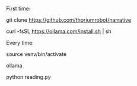 First time:

git clone https://github.com/thoriumrobot/narrative

curl -fsSL https://ollama.com/install.sh | sh

Every time:

source venv/bin/activate

ollama

python reading.py

